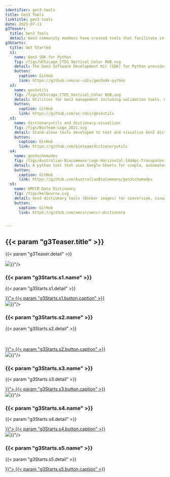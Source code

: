 ```yaml
---
identifier: gen3-tools
title: Gen3 Tools
linktitle: gen3-tools
date: 2023-07-11
g3Teaser:
  title: Gen3 Tools
  detail: Gen3 community members have created tools that facilitate interactions with a Gen3 Data Commons. These tools may be of use to both Gen3 users or operators.  Any questions about their use should be directed to the maintainers of the particular tool.
g3Starts:
  title: Get Started
  s1:
    name: Gen3 SDK for Python
    fig: /figs/UChicago_CTDS_Vertical_Color RGB.svg
    detail: The Gen3 Software Development Kit (SDK) for Python provides classes and functions for handling common tasks when interacting with a Gen3 commons. It also exposes a Command Line Interface (CLI).  Created by the Center for Translational Data Science at the University of Chicago.
    button:
      caption: GitHub
      link: https://github.com/uc-cdis/gen3sdk-python
  s2:
    name: gen3utils
    fig: /figs/UChicago_CTDS_Vertical_Color RGB.svg
    detail: Utilities for Gen3 management including validation tools. Created by the Center for Translational Data Science at the University of Chicago.
    button:
      caption: GitHub
      link: https://github.com/uc-cdis/gen3utils
  s3:
    name: dictionaryutils and dictionary-visualizer
    fig: /figs/BioTeam-Logo_2021.svg
    detail: Stand-alone tools developed to test and visualize Gen3 dictionaries.  They allow for quicker testing of dictionary updates and do not require a full Gen3 deployment.  Created by BioTeam.
    button:
      caption: GitHub
      link: https://github.com/bioteam/dictionaryutils
  s4:
    name: gen3schemadev
    fig: /figs/Australian-Biocommons-Logo-Horizontal-144dpi-Transparent.png
    detail: A python tool that uses Google Sheets for simple, automated and efficient dictionary development.  The Gen3 schema mapping library enables an automated workflow to edit, test, validate and publish Gen3 Data Dictionaries, using a google sheet as input.  Created by the Australian BioCommons.
    button:
      caption: GitHub
      link: https://github.com/AustralianBioCommons/gen3schemadev
  s5:
    name: UMCCR Data Dictionary
    fig: /figs/melbourne.svg
    detail: Gen3 dictionary tools (Docker images) for conversion, visualization, testing and validation to allow for iterative development of Gen3 data dictionary schema locally. Created by the Genomics Platform Group at University of Melbourne Centre for Cancer Research (UMCCR).
    button:
      caption: GitHub
      link: https://github.com/umccr/umccr-dictionary


---
```


<section class="g3-bg__mint">
  <div class="g3-outer-wrapper g3-flex-content">
    <div class="g3-space__padding-lg-top g3-space__padding-lg-bottom g3-col__65">
      <div class="g3-space__wrapper-gap-left">
        <h1 class="g3-space__margin-sm-bottom">
          {{< param "g3Teaser.title" >}}
        </h1>
        <p class="g3-space__margin-sm-bottom introduction">
          {{< param "g3Teaser.detail" >}}
        </p>
      </div>
    </div>
  </div>
</section>


<section>
  <div class="g3-inner-wrapper g3-space__padding-md-top g3-mb-space__padding-lg-top g3-mb-space__padding-lg-bottom">
    <div class="g3-table g3-space__margin-lg-bottom g3-mb-space__margin-lg-bottom">
      <div class="g3-col__50 g3-text__center g3-space__padding-sm-left-right">
        <img class="g3-row__10vh g3-space__margin-sm-bottom" src="{{< param "g3Starts.s1.fig" >}}"/>
        <h3 class="g3-space__margin-sm-bottom">
          {{< param "g3Starts.s1.name" >}}
        </h3>
        <p class="g3-space__margin-sm-bottom g3-text__desktop-left">
          {{< param "g3Starts.s1.detail" >}}
        </p>
        <a class="g3-button g3-button--primary g3-align__bottom" href="{{< param "g3Starts.s1.button.link" >}}">
          {{< param "g3Starts.s1.button.caption" >}}
        </a>
      </div>
      <div class="g3-table g3-space__margin-lg-bottom g3-mb-space__margin-lg-bottom">
        <div class="g3-col__50 g3-text__center g3-space__padding-sm-left-right">
          <img class="g3-row__10vh g3-space__margin-sm-bottom" src="{{< param "g3Starts.s2.fig" >}}"/>
          <h3 class="g3-space__margin-sm-bottom">
            {{< param "g3Starts.s2.name" >}}
          </h3>
          <p class="g3-space__margin-sm-bottom g3-text__desktop-left">
            {{< param "g3Starts.s2.detail" >}} <br>       <br> <br>
          </p>
          <a class="g3-button g3-button--primary g3-align__bottom" href="{{< param "g3Starts.s2.button.link" >}}">
            {{< param "g3Starts.s2.button.caption" >}}
          </a>
        </div>
    </div>
    </div>
  </div>
</section>

<section>
  <div class="g3-inner-wrapper g3-space__padding-md-top g3-mb-space__padding-lg-top g3-mb-space__padding-lg-bottom">
    <div class="g3-table g3-space__margin-lg-bottom g3-mb-space__margin-lg-bottom">
      <div class="g3-col__50 g3-text__center g3-space__padding-sm-left-right">
        <img class="g3-row__10vh g3-space__margin-sm-bottom" src="{{< param "g3Starts.s3.fig" >}}"/>
        <h3 class="g3-space__margin-sm-bottom">
          {{< param "g3Starts.s3.name" >}}
        </h3>
        <p class="g3-space__margin-sm-bottom g3-text__desktop-left">
          {{< param "g3Starts.s3.detail" >}}
        </p>
        <a class="g3-button g3-button--primary g3-align__bottom" href="{{< param "g3Starts.s3.button.link" >}}">
          {{< param "g3Starts.s3.button.caption" >}}
        </a>
      </div>
      <div class="g3-col__50 g3-text__center g3-space__padding-sm-left-right">
        <img class="g3-row__10vh g3-space__margin-sm-bottom" src="{{< param "g3Starts.s4.fig" >}}"/>
        <h3 class="g3-space__margin-sm-bottom">
          {{< param "g3Starts.s4.name" >}}
        </h3>
        <p class="g3-space__margin-sm-bottom g3-text__desktop-left">
          {{< param "g3Starts.s4.detail" >}}
        </p>
        <a class="g3-button g3-button--primary g3-align__bottom" href="{{< param "g3Starts.s4.button.link" >}}">
          {{< param "g3Starts.s4.button.caption" >}}
        </a>
      </div>
    </div>
  </div>
</section>

<section>
  <div class="g3-inner-wrapper g3-space__padding-md-top g3-mb-space__padding-lg-top g3-mb-space__padding-lg-bottom">
    <div class="g3-table g3-space__margin-lg-bottom g3-mb-space__margin-lg-bottom g3-col__50">
      <div class="g3-col__50 g3-text__center g3-space__padding-sm-left-right">
        <img class="g3-row__10vh g3-space__margin-sm-bottom" src="{{< param "g3Starts.s5.fig" >}}"/>
        <h3 class="g3-space__margin-sm-bottom">
          {{< param "g3Starts.s5.name" >}}
        </h3>
        <p class="g3-space__margin-sm-bottom g3-text__desktop-left">
          {{< param "g3Starts.s5.detail" >}}
        </p>
        <a class="g3-button g3-button--primary g3-align__bottom " href="{{< param "g3Starts.s5.button.link" >}}">
          {{< param "g3Starts.s5.button.caption" >}}
        </a>
      </div>
    </div>
  </div>
</section>

